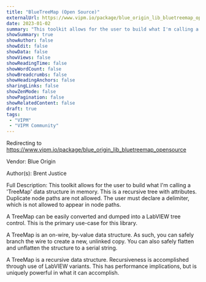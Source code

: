 ```yaml
---
title: "BlueTreeMap (Open Source)"
externalUrl: https://www.vipm.io/package/blue_origin_lib_bluetreemap_opensource
date: 2023-01-02
summary: "This toolkit allows for the user to build what I'm calling a 'TreeMap' data structure in memory."
showSummary: true
showAuthor: false
showEdit: false
showData: false
showViews: false
showReadingTime: false
showWordCount: false
showBreadcrumbs: false
showHeadingAnchors: false
sharingLinks: false
showZenMode: false
showPagination: false
showRelatedContent: false
draft: true
tags:
 - "VIPM"
 - "VIPM Community"
---
```


Redirecting to https://www.vipm.io/package/blue_origin_lib_bluetreemap_opensource

Vendor: Blue Origin

Author(s): Brent Justice
 
Full Description:
This toolkit allows for the user to build what I'm calling a 'TreeMap' data structure in memory.  This is a recursive tree with attributes.  Duplicate node paths are not allowed.  The user must declare a delimiter, which is not allowed to appear in node paths.

A TreeMap can be easily converted and dumped into a LabVIEW tree control.  This is the primary use-case for this library.

A TreeMap is an on-wire, by-value data structure.  As such, you can safely branch the wire to create a new, unlinked copy.  You can also safely flatten and unflatten the structure to a serial string.

A TreeMap is a recursive data structure.  Recursiveness is accomplished through use of LabVIEW variants.  This has performance implications, but is uniquely powerful in what it can accomplish.